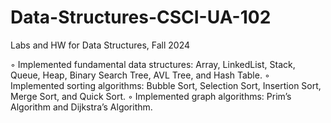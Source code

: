 # Data-Structures-CSCI-UA-102
Labs and HW for Data Structures, Fall 2024

◦ Implemented fundamental data structures: Array, LinkedList, Stack, Queue, Heap, Binary Search Tree,
AVL Tree, and Hash Table.
◦ Implemented sorting algorithms: Bubble Sort, Selection Sort, Insertion Sort, Merge Sort, and Quick Sort.
◦ Implemented graph algorithms: Prim’s Algorithm and Dijkstra’s Algorithm.
